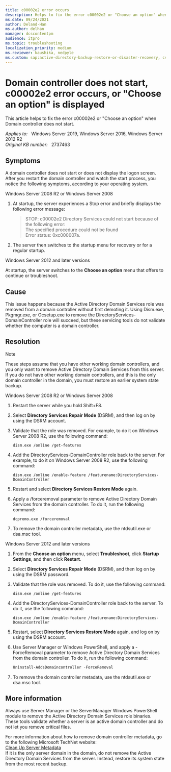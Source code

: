 ```yaml
---
title: c00002e2 error occurs
description: Helps to fix the error c00002e2 or "Choose an option" when Domain controller does not start.
ms.date: 09/24/2021
author: Deland-Han
ms.author: delhan
manager: dcscontentpm
audience: itpro
ms.topic: troubleshooting
localization_priority: medium
ms.reviewer: kaushika, nedpyle
ms.custom: sap:active-directory-backup-restore-or-disaster-recovery, csstroubleshoot
---
```

# Domain controller does not start, c00002e2 error occurs, or "Choose an option" is displayed

This article helps to fix the error c00002e2 or "Choose an option" when Domain controller does not start.

_Applies to:_ &nbsp; Windows Server 2019, Windows Server 2016, Windows Server 2012 R2  
_Original KB number:_ &nbsp; 2737463

## Symptoms

A domain controller does not start or does not display the logon screen. After you restart the domain controller and watch the start process, you notice the following symptoms, according to your operating system.

Windows Server 2008 R2 or Windows Server 2008  

1. At startup, the server experiences a Stop error and briefly displays the following error message:  

    >STOP: c00002e2 Directory Services could not start because of the following error:  
    The specified procedure could not be found  
    Error status: 0xc000007a.

2. The server then switches to the startup menu for recovery or for a regular startup.  

Windows Server 2012 and later versions  

At startup, the server switches to the **Choose an option**  menu that offers to continue or troubleshoot.

## Cause

This issue happens because the Active Directory Domain Services role was removed from a domain controller without first demoting it. Using Dism.exe, Pkgmgr.exe, or Ocsetup.exe to remove the DirectoryServices-DomainController role will succeed, but these servicing tools do not validate whether the computer is a domain controller.

## Resolution

> [!NOTE]
> These steps assume that you have other working domain controllers, and you only want to remove Active Directory Domain Services from this server. If you do not have other working domain controllers, and this is the only domain controller in the domain, you must restore an earlier system state backup.

Windows Server 2008 R2 or Windows Server 2008  

1. Restart the server while you hold Shift+F8.
2. Select **Directory Services Repair Mode** (DSRM), and then log on by using the DSRM account.
3. Validate that the role was removed. For example, to do it on Windows Server 2008 R2, use the following command:

   ```console
   dism.exe /online /get-features
   ```

4. Add the DirectoryServices-DomainController role back to the server. For example, to do it on Windows Server 2008 R2, use the following command:

   ```console
   dism.exe /online /enable-feature /featurename:DirectoryServices-DomainController
   ```

5. Restart and select **Directory Services Restore Mode** again.
6. Apply a /forceremoval parameter to remove Active Directory Domain Services from the domain controller. To do it, run the following command:

   ```console
   dcpromo.exe /forceremoval
   ```

7. To remove the domain controller metadata, use the ntdsutil.exe or dsa.msc tool.  

 Windows Server 2012 and later versions  

1. From the **Choose an option** menu, select **Troubleshoot**, click **Startup Settings**, and then click **Restart**.
2. Select **Directory Services Repair Mode** (DSRM), and then log on by using the DSRM password.
3. Validate that the role was removed. To do it, use the following command:

   ```console
   dism.exe /online /get-features
   ```

4. Add the DirectoryServices-DomainController role back to the server. To do it, use the following command:

   ```console
   dism.exe /online /enable-feature /featurename:DirectoryServices-DomainController
   ```

5. Restart, select **Directory Services Restore Mode** again, and log on by using the DSRM account.
6. Use Server Manager or Windows PowerShell, and apply a -ForceRemoval parameter to remove Active Directory Domain Services from the domain controller. To do it, run the following command:  

   ```powershell
   Uninstall-AddsDomaincontroller -ForceRemoval  
   ```

7. To remove the domain controller metadata, use the ntdsutil.exe or dsa.msc tool.

## More information

Always use Server Manager or the ServerManager Windows PowerShell module to remove the Active Directory Domain Services role binaries. These tools validate whether a server is an active domain controller and do not let you remove critical files.

For more information about how to remove domain controller metadata, go to the following Microsoft TechNet website:  
 [Clean Up Server Metadata](/previous-versions/windows/it-pro/windows-server-2008-R2-and-2008/cc816907%28v=ws.10%29)  
If it is the only server domain in the domain, do not remove the Active Directory Domain Services from the server. Instead, restore its system state from the most recent backup.
